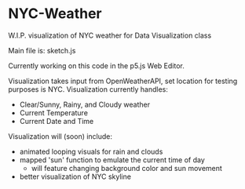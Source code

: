 # NYC-Weather
W.I.P. visualization of NYC weather for Data Visualization class

Main file is: sketch.js

Currently working on this code in the p5.js Web Editor.

Visualization takes input from OpenWeatherAPI, set location for testing purposes is NYC.
Visualization currently handles: 
 - Clear/Sunny, Rainy, and Cloudy weather
 - Current Temperature
 - Current Date and Time
 
Visualization will (soon) include:
 - animated looping visuals for rain and clouds
 - mapped 'sun' function to emulate the current time of day
   - will feature changing background color and sun movement
 - better visualization of NYC skyline
